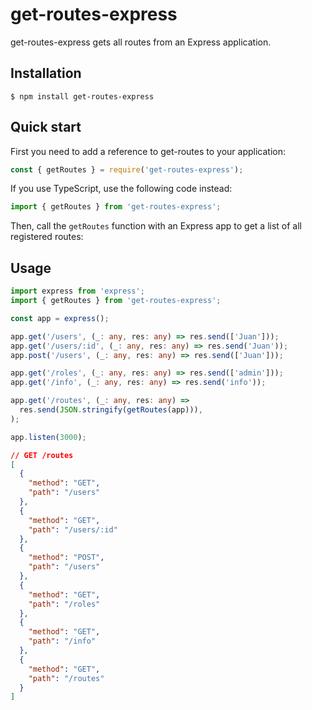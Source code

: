 # get-routes-express

get-routes-express gets all routes from an Express application.

## Installation

```shell
$ npm install get-routes-express
```

## Quick start

First you need to add a reference to get-routes to your application:

```javascript
const { getRoutes } = require('get-routes-express');
```

If you use TypeScript, use the following code instead:

```typescript
import { getRoutes } from 'get-routes-express';
```

Then, call the `getRoutes` function with an Express app to get a list of all registered routes:

## Usage

```typescript
import express from 'express';
import { getRoutes } from 'get-routes-express';

const app = express();

app.get('/users', (_: any, res: any) => res.send(['Juan']));
app.get('/users/:id', (_: any, res: any) => res.send('Juan'));
app.post('/users', (_: any, res: any) => res.send(['Juan']));

app.get('/roles', (_: any, res: any) => res.send(['admin']));
app.get('/info', (_: any, res: any) => res.send('info'));

app.get('/routes', (_: any, res: any) =>
  res.send(JSON.stringify(getRoutes(app))),
);

app.listen(3000);
```

```json
// GET /routes
[
  {
    "method": "GET",
    "path": "/users"
  },
  {
    "method": "GET",
    "path": "/users/:id"
  },
  {
    "method": "POST",
    "path": "/users"
  },
  {
    "method": "GET",
    "path": "/roles"
  },
  {
    "method": "GET",
    "path": "/info"
  },
  {
    "method": "GET",
    "path": "/routes"
  }
]
```
